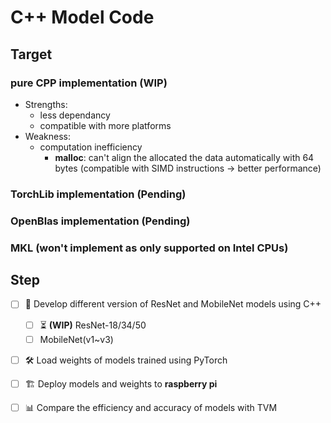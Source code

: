# C++ Model Code

## Target
### pure CPP implementation (WIP)  
  - Strengths:
    - less dependancy
    - compatible with more platforms
  - Weakness:
    - computation inefficiency
      - **malloc**: can't align the allocated the data automatically with 64 bytes (compatible with SIMD instructions -> better performance)
### TorchLib implementation (Pending)
### OpenBlas implementation (Pending)
### MKL (won't implement as only supported on Intel CPUs)


## Step
- [ ] 🎯 Develop different version of ResNet and MobileNet models using C++
  - [ ] ⏳ **(WIP)** ResNet-18/34/50
  - [ ] MobileNet(v1\~v3)
- [ ] 🛠️ Load weights of models trained using PyTorch
- [ ] 🏗️ Deploy models and weights to **raspberry pi**
- [ ] 📊 Compare the efficiency and accuracy of models with TVM
  